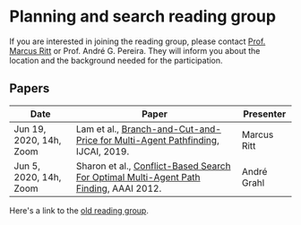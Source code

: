 # Planning and search reading group

If you are interested in joining the reading group, please contact [Prof. Marcus Ritt](http://www.inf.ufrgs.br/~mrpritt) or Prof. André G. Pereira. They will inform you about the location and the background needed for the participation.

## Papers

Date       | Paper | Presenter
-----------|-------|----------
Jun 19, 2020, 14h, Zoom | Lam et al., [Branch-and-Cut-and-Price for Multi-Agent Pathfinding](https://www.ijcai.org/Proceedings/2019/179), IJCAI, 2019. | Marcus Ritt
Jun 5, 2020, 14h, Zoom   | Sharon et al., [Conflict-Based Search For Optimal Multi-Agent Path Finding](https://www.aaai.org/ocs/index.php/AAAI/AAAI12/paper/viewPaper/5062), AAAI 2012. | André Grahl

Here's a link to the [old reading group](old-reading.html).
